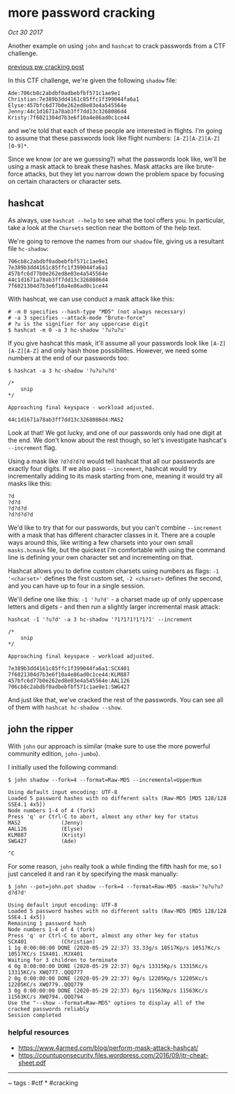 # more password cracking

*Oct 30 2017*

Another example on using `john` and `hashcat` to crack passwords from a CTF challenge.

[previous pw cracking post](./password-cracking-with-hashcat-1.html)

In this CTF challenge, we're given the following `shadow` file:

```
Ade:706cb8c2abdbf0adbebfbf571c1ae9e1
Christian:7e389b3dd4161c85ffc1f399044fa6a1
Elyse:457bfc6d77b0e262ed8e03e4a545564e
Jenny:44c1d1671a78ab3ff7dd13c3268086d4
Kristy:7f6021304d7b3e6f10a4e86ad0c1ce44
```

and we're told that each of these people are interested in flights. I'm going to assume that these passwords look like flight numbers: `[A-Z][A-Z][A-Z][0-9]*`.

Since we know (or are we guessing?) what the passwords look like, we'll be using a mask attack to break these hashes. Mask attacks are like brute-force attacks, but they let you narrow down the problem space by focusing on certain characters or character sets.

## hashcat

As always, use `hashcat --help` to see what the tool offers you. In particular, take a look at the `Charsets` section near the bottom of the help text.

We're going to remove the names from our `shadow` file, giving us a resultant file `hc-shadow`:
```
706cb8c2abdbf0adbebfbf571c1ae9e1
7e389b3dd4161c85ffc1f399044fa6a1
457bfc6d77b0e262ed8e03e4a545564e
44c1d1671a78ab3ff7dd13c3268086d4
7f6021304d7b3e6f10a4e86ad0c1ce44
```

With hashcat, we can use conduct a mask attack like this:
```
# -m 0 specifies --hash-type "MD5" (not always necessary)
# -a 3 specifies --attack-mode "Brute-force"
# ?u is the signifier for any uppercase digit
$ hashcat -m 0 -a 3 hc-shadow '?u?u?u'
```

If you give hashcat this mask, it'll assume all your passwords look like `[A-Z][A-Z][A-Z]` and only hash those possibilites. However, we need some numbers at the end of our passwords too:
```
$ hashcat -a 3 hc-shadow '?u?u?u?d'

/*
    snip
*/

Approaching final keyspace - workload adjusted.

44c1d1671a78ab3ff7dd13c3268086d4:MAS2
```

Look at that! We got lucky, and one of our passwords only had one digit at the end. We don't know about the rest though, so let's investigate hashcat's `--increment` flag.

Using a mask like `?d?d?d?d` would tell hashcat that all our passwords are exactly four digits. If we also pass `--increment`, hashcat would try incrementally adding to its mask starting from one, meaning it would try all masks like this:

```
?d
?d?d
?d?d?d
?d?d?d?d
```

We'd like to try that for our passwords, but you can't combine `--increment` with a mask that has different character classes in it. There are a couple ways around this, like writing a few charsets into your own small `masks.hcmask` file, but the quickest I'm comfortable with using the command line is defining your own character set and incrementing on that.

Hashcat allows you to define custom charsets using numbers as flags: `-1 '<charset>'` defines the first custom set, `-2 <charset>` defines the second, and you can have up to four in a single session.

We'll define one like this: `-1 '?u?d'` - a charset made up of only uppercase letters and digets - and then run a slightly larger incremental mask attack:

```
hashcat -1 '?u?d' -a 3 hc-shadow '?1?1?1?1?1?1' --increment

/*
    snip
*/

Approaching final keyspace - workload adjusted.

7e389b3dd4161c85ffc1f399044fa6a1:SCX401
7f6021304d7b3e6f10a4e86ad0c1ce44:KLM887
457bfc6d77b0e262ed8e03e4a545564e:AAL126
706cb8c2abdbf0adbebfbf571c1ae9e1:SWG427
```

And just like that, we've cracked the rest of the passwords. You can see all of them with `hashcat hc-shadow --show`.

## john the ripper

With `john` our approach is similar (make sure to use the more powerful community edition, `john-jumbo`).

I initially used the following command:
```
$ john shadow --fork=4 --format=Raw-MD5 --incremental=UpperNum     

Using default input encoding: UTF-8
Loaded 5 password hashes with no different salts (Raw-MD5 [MD5 128/128 SSE4.1 4x5])
Node numbers 1-4 of 4 (fork)
Press 'q' or Ctrl-C to abort, almost any other key for status
MAS2             (Jenny)
AAL126           (Elyse)
KLM887           (Kristy)
SWG427           (Ade)

^C
```

For some reason, `john` really took a while finding the fifth hash for me, so I just canceled it and ran it by specifying the mask manually:

```
$ john --pot=john.pot shadow --fork=4 --format=Raw-MD5 -mask='?u?u?u?d?d?d'

Using default input encoding: UTF-8
Loaded 5 password hashes with no different salts (Raw-MD5 [MD5 128/128 SSE4.1 4x5])
Remaining 1 password hash
Node numbers 1-4 of 4 (fork)
Press 'q' or Ctrl-C to abort, almost any other key for status
SCX401           (Christian)
1 1g 0:00:00:00 DONE (2020-05-29 22:37) 33.33g/s 10517Kp/s 10517Kc/s 10517KC/s ISX401..MJX401
Waiting for 3 children to terminate
4 0g 0:00:00:00 DONE (2020-05-29 22:37) 0g/s 13315Kp/s 13315Kc/s 13315KC/s XWQ777..QQQ777
2 0g 0:00:00:00 DONE (2020-05-29 22:37) 0g/s 12205Kp/s 12205Kc/s 12205KC/s XWQ779..QQQ779
3 0g 0:00:00:00 DONE (2020-05-29 22:37) 0g/s 11563Kp/s 11563Kc/s 11563KC/s XWQ794..QQQ794
Use the "--show --format=Raw-MD5" options to display all of the cracked passwords reliably
Session completed
```

### helpful resources

* https://www.4armed.com/blog/perform-mask-attack-hashcat/
* https://countuponsecurity.files.wordpress.com/2016/09/jtr-cheat-sheet.pdf

----

~ tags : #ctf * #cracking
